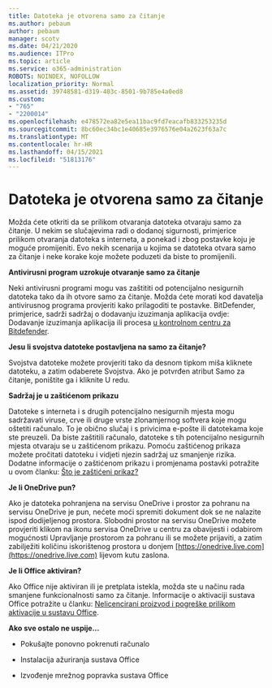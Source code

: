 ```yaml
---
title: Datoteka je otvorena samo za čitanje
ms.author: pebaum
author: pebaum
manager: scotv
ms.date: 04/21/2020
ms.audience: ITPro
ms.topic: article
ms.service: o365-administration
ROBOTS: NOINDEX, NOFOLLOW
localization_priority: Normal
ms.assetid: 39748581-d319-403c-8501-9b785e4a0ed8
ms.custom:
- "765"
- "2200014"
ms.openlocfilehash: e478572ea82e5ea11bac9fd7eacafb833253235d
ms.sourcegitcommit: 8bc60ec34bc1e40685e3976576e04a2623f63a7c
ms.translationtype: MT
ms.contentlocale: hr-HR
ms.lasthandoff: 04/15/2021
ms.locfileid: "51813176"
---
```

# <a name="file-open-read-only"></a>Datoteka je otvorena samo za čitanje

Možda ćete otkriti da se prilikom otvaranja datoteka otvaraju samo za čitanje. U nekim se slučajevima radi o dodanoj sigurnosti, primjerice prilikom otvaranja datoteka s interneta, a ponekad i zbog postavke koju je moguće promijeniti. Evo nekih scenarija u kojima se datoteka otvara samo za čitanje i neke korake koje možete poduzeti da biste to promijenili.
  
 **Antivirusni program uzrokuje otvaranje samo za čitanje**
  
Neki antivirusni programi mogu vas zaštititi od potencijalno nesigurnih datoteka tako da ih otvore samo za čitanje. Možda ćete morati kod davatelja antivirusnog programa provjeriti kako prilagoditi te postavke. BitDefender, primjerice, sadrži sadržaj o dodavanju izuzimanja aplikacija ovdje: Dodavanje izuzimanja aplikacija ili procesa [u kontrolnom centru za Bitdefender](https://aka.ms/AA6098i).
  
 **Jesu li svojstva datoteke postavljena na samo za čitanje?**
  
Svojstva datoteke možete provjeriti tako da desnom tipkom miša kliknete datoteku, a zatim odaberete Svojstva. Ako je potvrđen atribut Samo za čitanje, poništite ga i kliknite U redu.
  
 **Sadržaj je u zaštićenom prikazu**
  
Datoteke s interneta i s drugih potencijalno nesigurnih mjesta mogu sadržavati viruse, crve ili druge vrste zlonamjernog softvera koje mogu oštetiti računalo. To je obično slučaj i s privicima e-pošte ili datotekama koje ste preuzeli. Da biste zaštitili računalo, datoteke s tih potencijalno nesigurnih mjesta otvaraju se u zaštićenom prikazu. Pomoću zaštićenog prikaza možete pročitati datoteku i vidjeti njezin sadržaj uz smanjenje rizika. Dodatne informacije o zaštićenom prikazu i promjenama postavki potražite u ovom članku: [Što je zaštićeni prikaz?](https://support.office.com/article/d6f09ac7-e6b9-4495-8e43-2bbcdbcb6653)
  
 **Je li OneDrive pun?**
  
Ako je datoteka pohranjena na servisu OneDrive i prostor za pohranu na servisu OneDrive je pun, nećete moći spremiti dokument dok se ne nalazite ispod dodijeljenog prostora. Slobodni prostor na servisu OneDrive možete provjeriti klikom na ikonu servisa OneDrive u centru za obavijesti i odabirom mogućnosti Upravljanje prostorom za pohranu ili se možete prijaviti, a zatim zabilježiti količinu iskorištenog prostora u donjem [https://onedrive.live.com](https://onedrive.live.com) lijevom kutu zaslona.
  
 **Je li Office aktiviran?**
  
Ako Office nije aktiviran ili je pretplata istekla, možda ste u načinu rada smanjene funkcionalnosti samo za čitanje. Informacije o aktivaciji sustava Office potražite u članku: [Nelicencirani proizvod i pogreške prilikom aktivacije u sustavu Office](https://support.office.com/article/0d23d3c0-c19c-4b2f-9845-5344fedc4380).
  
 **Ako sve ostalo ne uspije...**
  
- Pokušajte ponovno pokrenuti računalo
    
- Instalacija ažuriranja sustava Office
    
- Izvođenje mrežnog popravka sustava Office
    

